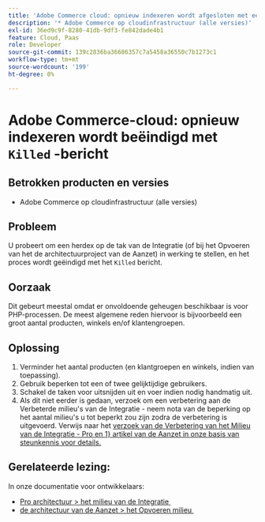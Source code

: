 ```yaml
---
title: 'Adobe Commerce cloud: opnieuw indexeren wordt afgesloten met een ''Killed''-bericht'
description: '* Adobe Commerce op cloudinfrastructuur (alle versies)'
exl-id: 36ed9c9f-8280-41db-9df3-fe842dade4b1
feature: Cloud, Paas
role: Developer
source-git-commit: 139c2836ba36686357c7a5458a36550c7b1273c1
workflow-type: tm+mt
source-wordcount: '199'
ht-degree: 0%

---
```


# Adobe Commerce-cloud: opnieuw indexeren wordt beëindigd met `Killed` -bericht

## Betrokken producten en versies

* Adobe Commerce op cloudinfrastructuur (alle versies)

## Probleem

U probeert om een herdex op de tak van de Integratie (of bij het Opvoeren van het de architectuurproject van de Aanzet) in werking te stellen, en het proces wordt geëindigd met het `Killed` bericht.

## Oorzaak

Dit gebeurt meestal omdat er onvoldoende geheugen beschikbaar is voor PHP-processen.
De meest algemene reden hiervoor is bijvoorbeeld een groot aantal producten, winkels en/of klantengroepen.

## Oplossing

1. Verminder het aantal producten (en klantgroepen en winkels, indien van toepassing).
1. Gebruik beperken tot een of twee gelijktijdige gebruikers.
1. Schakel de taken voor uitsnijden uit en voer indien nodig handmatig uit.
1. Als dit niet eerder is gedaan, verzoek om een verbetering aan de Verbeterde milieu&#39;s van de Integratie - neem nota van de beperking op het aantal milieu&#39;s u tot beperkt zou zijn zodra de verbetering is uitgevoerd. Verwijs naar het [&#x200B; verzoek van de Verbetering van het Milieu van de Integratie - Pro en 1&rbrace; artikel van de Aanzet in onze basis van steunkennis voor details.](https://experienceleague.adobe.com/nl/docs/experience-cloud-kcs/kbarticles/ka-27242)

## Gerelateerde lezing:

In onze documentatie voor ontwikkelaars:

* [&#x200B; Pro architectuur > het milieu van de Integratie &#x200B;](https://experienceleague.adobe.com/nl/docs/commerce-cloud-service/user-guide/architecture/pro-architecture#integration-environment)
* [&#x200B; de architectuur van de Aanzet > het Opvoeren milieu &#x200B;](https://experienceleague.adobe.com/nl/docs/commerce-cloud-service/user-guide/architecture/starter-architecture#cloud-arch-stage)
